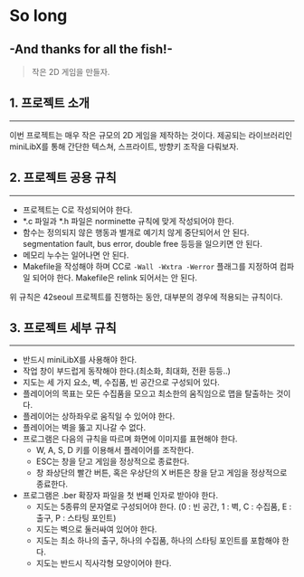 # So long
## -And thanks for all the fish!-
> 작은 2D 게임을 만들자.
## 1. 프로젝트 소개
-----
이번 프로젝트는 매우 작은 규모의 2D 게임을 제작하는 것이다. 제공되는 라이브러리인 miniLibX를 통해 간단한 텍스쳐, 스프라이트, 방향키 조작을 다뤄보자.

## 2. 프로젝트 공용 규칙
-----
+ 프로젝트는 C로 작성되어야 한다.
+ *.c 파일과 *.h 파일은 norminette 규칙에 맞게 작성되어야 한다.
+ 함수는 정의되지 않은 행동과 별개로 예기치 않게 중단되어서 안 된다. segmentation fault, bus error, double free 등등을 일으키면 안 된다.
+ 메모리 누수는 일어나면 안 된다.
+ Makefile을 작성해야 하며 CC로 ```-Wall -Wxtra -Werror``` 플래그를 지정하여 컴파일 되어야 한다. Makefile은 relink 되어서는 안 된다.
  
위 규칙은 42seoul 프로젝트를 진행하는 동안, 대부분의 경우에 적용되는 규칙이다.

## 3. 프로젝트 세부 규칙
-----
+ 반드시 miniLibX를 사용해야 한다.
+ 작업 창이 부드럽게 동작해야 한다.(최소화, 최대화, 전환 등등..)
+ 지도는 세 가지 요소, 벽, 수집품, 빈 공간으로 구성되어 있다.
+ 플레이어의 목표는 모든 수집품을 모으고 최소한의 움직임으로 맵을 탈출하는 것이다.
+ 플레이어는 상하좌우로 움직일 수 있어야 한다.
+ 플레이어는 벽을 뚫고 지나갈 수 없다. 
+ 프로그램은 다음의 규칙을 따르며 화면에 이미지를 표현해야 한다.
	+ W, A, S, D 키를 이용해서 플레이어를 조작한다.
	+ ESC는 창을 닫고 게임을 정상적으로 종료한다.
	+ 창 좌상단의 빨간 버튼, 혹은 우상단의 X 버튼은 창을 닫고 게임을 정상적으로 종료한다. 
+ 프로그램은 .ber 확장자 파일을 첫 번째 인자로 받아야 한다.
	+ 지도는 5종류의 문자열로 구성되어야 한다. (0 : 빈 공간, 1 : 벽, C : 수집품, E : 출구, P : 스타팅 포인트)
	+ 지도는 벽으로 둘러싸여 있어야 한다.
	+ 지도는 최소 하나의 출구, 하나의 수집품, 하나의 스타팅 포인트를 포함해야 한다.
	+ 지도는 반드시 직사각형 모양이어야 한다.